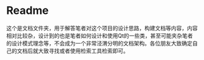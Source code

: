# Readme

​	这个是文档文件夹，用于解答笔者对这个项目的设计思路，构建文档等内容，内容相对比较杂，设计到的也是笔者如何设计和使用Qt的一些类，甚至可能夹杂笔者的设计模式理念等，不会成为一个非常泾渭分明的文档架构。各位朋友大致确定自己的文档后就大致寻找或者使用检索工具检索即可。